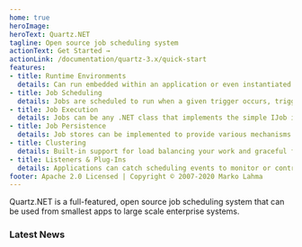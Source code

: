 ```yaml
---
home: true
heroImage: 
heroText: Quartz.NET
tagline: Open source job scheduling system 
actionText: Get Started →
actionLink: /documentation/quartz-3.x/quick-start
features:
- title: Runtime Environments
  details: Can run embedded within an application or even instantiated as a cluster of stand-alone programs (with load-balance and fail-over capabilities)
- title: Job Scheduling
  details: Jobs are scheduled to run when a given trigger occurs, triggers support wide variety of scheduling options
- title: Job Execution
  details: Jobs can be any .NET class that implements the simple IJob interface, leaving infinite possibilities for the work jobs can perform
- title: Job Persistence
  details: Job stores can be implemented to provide various mechanisms for the storage of jobs, in-memory and multiple relational databases come supported out of the box
- title: Clustering
  details: Built-in support for load balancing your work and graceful fail-over
- title: Listeners & Plug-Ins
  details: Applications can catch scheduling events to monitor or control job/trigger behavior by implementing one or more listener interfaces.
footer: Apache 2.0 Licensed | Copyright © 2007-2020 Marko Lahma
---
```


Quartz.NET is a full-featured, open source job scheduling system that can be used from smallest apps to large scale enterprise systems.

### Latest News

<BlogExcerpt />

